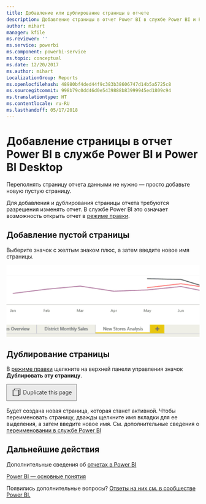 ```yaml
---
title: Добавление или дублирование страницы в отчете
description: Добавление страницы в отчет Power BI в службе Power BI и Power BI Desktop
author: mihart
manager: kfile
ms.reviewer: ''
ms.service: powerbi
ms.component: powerbi-service
ms.topic: conceptual
ms.date: 12/20/2017
ms.author: mihart
LocalizationGroup: Reports
ms.openlocfilehash: 48980bf4ded44f9c383b38606747d14b5a5725c8
ms.sourcegitcommit: 998b79c0dd46d0e5439888b83999945ed1809c94
ms.translationtype: HT
ms.contentlocale: ru-RU
ms.lasthandoff: 05/17/2018
---
```

# <a name="add-a-page-to-a-power-bi-report-in-power-bi-service-and-power-bi-desktop"></a>Добавление страницы в отчет Power BI в службе Power BI и Power BI Desktop
Переполнять страницу отчета данными не нужно — просто добавьте новую пустую страницу. 

Для добавления и дублирования страницы отчета требуются разрешения изменять отчет. В службе Power BI это означает возможность открыть отчет в [режиме правки](service-reading-view-and-editing-view.md). 

## <a name="add-a-new-blank-page"></a>Добавление пустой страницы
Выберите значок с желтым знаком плюс, а затем введите новое имя страницы.  

![](media/power-bi-report-add-page/reorderpages2.gif)

## <a name="duplicate-a-page"></a>Дублирование страницы
В [режиме правки](service-interact-with-a-report-in-editing-view.md) щелкните на верхней панели управления значок **Дублировать эту страницу**.

![](media/power-bi-report-add-page/pbi_duplicate.png)

Будет создана новая страница, которая станет активной. Чтобы переименовать страницу, дважды щелкните имя вкладки для ее выделения, а затем введите новое имя.  См. дополнительные сведения о [переименовании в службе Power BI](service-rename.md)

## <a name="next-steps"></a>Дальнейшие действия
Дополнительные сведения об [отчетах в Power BI](service-reports.md)

[Power BI — основные понятия](service-basic-concepts.md)

Появились дополнительные вопросы? [Ответы на них см. в сообществе Power BI.](http://community.powerbi.com/)

